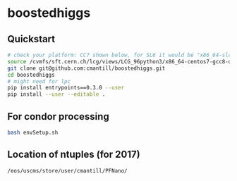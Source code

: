 # boostedhiggs

## Quickstart
```bash
# check your platform: CC7 shown below, for SL6 it would be "x86_64-slc6-gcc8-opt"
source /cvmfs/sft.cern.ch/lcg/views/LCG_96python3/x86_64-centos7-gcc8-opt/setup.csh  # or .csh, etc.
git clone git@github.com:cmantill/boostedhiggs.git
cd boostedhiggs
# might need for lpc
pip install entrypoints==0.3.0 --user
pip install --user --editable .
```
## For condor processing
```bash
bash envSetup.sh
```

## Location of ntuples (for 2017)
```
/eos/uscms/store/user/cmantill/PFNano/
```
